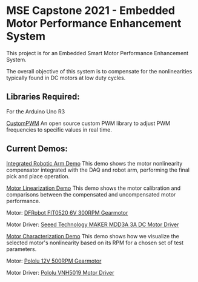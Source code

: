 # MSE Capstone 2021 - Embedded Motor Performance Enhancement System

This project is for an Embedded Smart Motor Performance Enhancement System.

The overall objective of this system is to compensate for the nonlinearities typically found in DC motors at low duty cycles.

## Libraries Required:
For the Arduino Uno R3

[CustomPWM](https://drive.google.com/file/d/1kZl4b6dBvbuqZpM3YXR_VyvR6hqdwDXl/view?usp=sharing)
An open source custom PWM library to adjust PWM frequencies to specific values in real time.

## Current Demos:
[Integrated Robotic Arm Demo](https://drive.google.com/file/d/1WMokHUQ9lWXRpCI-F4r0GELZ6kqYKE1o/view?usp=sharing)
This demo shows the motor nonlinearity compensator integrated with the DAQ and robot arm, performing the final pick and place operation.

[Motor Linearization Demo](https://drive.google.com/file/d/1r8NmuWPFzsUseKfYyBEeedj0Dmy52c4B/view?usp=sharing)
This demo shows the motor calibration and comparisons between the compensated and uncompensated motor performance.

Motor: [DFRobot FIT0520 6V 300RPM Gearmotor](https://media.digikey.com/pdf/Data%20Sheets/DFRobot%20PDFs/FIT0520_Web.pdf)

Motor Driver: [Seeed Technology MAKER MDD3A 3A DC Motor Driver](https://media.digikey.com/pdf/Data%20Sheets/Seeed%20Technology/105090004_Web.pdf)

[Motor Characterization Demo](https://drive.google.com/file/d/1oYsNVFDm6LVXxxN1sZ4GI3_xq9xwSXgS/view?usp=sharing)
This demo shows how we visualize the selected motor's nonlinearity based on its RPM for a chosen set of test parameters.

Motor: [Pololu 12V 500RPM Gearmotor](https://www.pololu.com/product/4843)

Motor Driver: [Pololu VNH5019 Motor Driver](https://www.pololu.com/product/1451)
